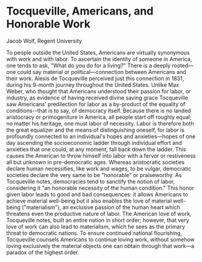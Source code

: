 # Tocqueville, Americans, and Honorable Work

Jacob Wolf, Regent University

To people outside the United States, Americans are virtually synonymous with
work and with labor. To ascertain the identity of someone in America, one
tends to ask, "What do you do for a living?"  There is a deeply rooted—one
could say material or political—connection between Americans and their work.
Alexis de Tocqueville perceived just this connection in 1831, during his
9-month journey throughout the United States.
Unlike Max Weber, who thought that Americans understood their passion for
labor, or industry, as evidence of having received divine saving grace
Tocqueville saw Americans' predilection for labor as a
by-product of the equality of conditions--that is to say, of democracy itself.
Because there is no landed aristocracy or primogeniture in America, all people
start off roughly equal; no matter his heritage, one must labor of necessity.
Labor is therefore both the great equalizer and the means of distinguishing
oneself, for labor is profoundly connected to an individual's hopes and
anxieties—hopes of one day ascending the socioeconomic ladder through
individual effort and anxieties that one could, at any moment, fall back down
the ladder. This causes the American to throw himself into labor with a fervor
or restiveness all but unknown in pre-democratic ages. Whereas aristocratic
societies declare human necessities, like work and wages, to be vulgar,
democratic societies declare the very same to be "honorable" or praiseworthy.
As Tocqueville notes, democracies tend to sanctify the notion of labor,
considering it "an honorable necessity of the human condition." This honor
given labor leads to good and bad consequences: it allows Americans to achieve
material well-being but it also enables the love of material well-being
("materialism"), an exclusive passion of the human heart which threatens even
the productive nature of labor. The American love of work, Tocqueville notes,
built an entire nation in short order; however, that very love of work can also
lead to materialism, which he sees as the primary threat to democratic nations.
To ensure continued national flourishing, Tocqueville counsels Americans to
continue loving work, without somehow loving exclusively the material objects
one can obtain through that work—a paradox of the highest order.

